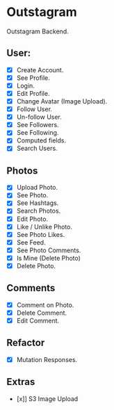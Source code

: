 # Outstagram

Outstagram Backend.

## User:

- [x] Create Account.
- [x] See Profile.
- [x] Login.
- [x] Edit Profile.
- [x] Change Avatar (Image Upload).
- [x] Follow User.
- [x] Un-follow User.
- [x] See Followers.
- [x] See Following.
- [x] Computed fields.
- [x] Search Users.

## Photos

- [x] Upload Photo.
- [x] See Photo.
- [x] See Hashtags.
- [x] Search Photos.
- [x] Edit Photo.
- [x] Like / Unlike Photo.
- [x] See Photo Likes.
- [x] See Feed.
- [x] See Photo Comments.
- [x] Is Mine (Delete Photo)
- [x] Delete Photo.

## Comments

- [x] Comment on Photo.
- [x] Delete Comment.
- [x] Edit Comment.

## Refactor

- [x] Mutation Responses.

## Extras

- [x]] S3 Image Upload
